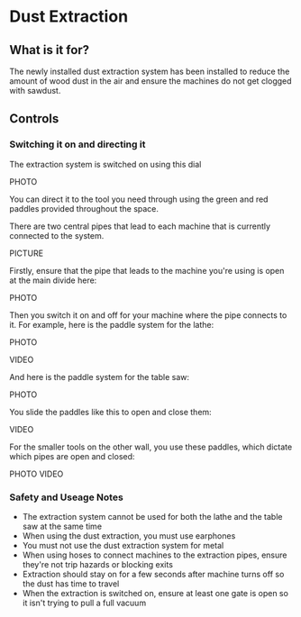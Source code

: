 ﻿
# Dust Extraction
## What is it for?

The newly installed dust extraction system has been installed to reduce the amount of wood dust in the air and ensure the machines do not get clogged with sawdust.

## Controls

### Switching it on and directing it

The extraction system is switched on using this dial

PHOTO

You can direct it to the tool you need through using the green and red paddles provided throughout the space. 

There are two central pipes that lead to each machine that is currently connected to the system.

PICTURE

Firstly, ensure that the pipe that leads to the machine you're using is open at the main divide here:

PHOTO

Then you switch it on and off for your machine where the pipe connects to it. For example, here is the paddle system for the lathe:

PHOTO

VIDEO

And here is the paddle system for the table saw:

PHOTO

You slide the paddles like this to open and close them:

VIDEO

For the smaller tools on the other wall, you use these paddles, which dictate which pipes are open and closed:

PHOTO
VIDEO

### Safety and Useage Notes

 - The extraction system cannot be used for both the lathe and the table saw at the same time
 - When using the dust extraction, you must use earphones
- You must not use the dust extraction system for metal
- When using hoses to connect machines to the extraction pipes, ensure they're not trip hazards or blocking exits
- Extraction should stay on for a few seconds after machine turns off so the dust has time to travel  
- When the extraction is switched on, ensure at least one gate is open so it isn't trying to pull a full vacuum
